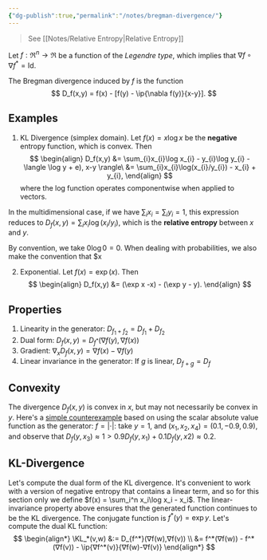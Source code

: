 ```yaml
---
{"dg-publish":true,"permalink":"/notes/bregman-divergence/"}
---
```



> See [[Notes/Relative Entropy\|Relative Entropy]]

Let $f:\Re^n\to\Re$ be a function of the _Legendre type_, which implies that $\nabla f \circ \nabla f^* = \text{Id}$.

The Bregman divergence induced by $f$ is the function
$$
D_f(x,y) = f(x) - [f(y) - \ip{\nabla f(y)}{x-y}].
$$

## Examples

1. KL Divergence (simplex domain). Let $f(x) = x\log x$ be the **negative** entropy function, which is convex. Then
$$
\begin{align}
  D_f(x,y) &= \sum_{i}x_{i}\log x_{i} - y_{i}\log y_{i} - \langle \log y + e), x-y \rangle\
           &= \sum_{i}x_{i}\log(x_{i}/y_{i}) - x_{i} + y_{i},
\end{align}
$$
where the log function operates componentwise when applied to vectors.

In the multidimensional case, if we have $\sum_i x_i = \sum_i y_i = 1$, this expression reduces to $D_f(x,y) = \sum_i x_i\log(x_i/y_i)$, which is the **relative entropy** between $x$ and $y$.

By convention, we take $0\log 0=0$. When dealing with probabilities, we also make the convention that $x

2. Exponential. Let $f(x) = \exp(x)$. Then
$$
\begin{align}
  D_f(x,y) &= (\exp x -x) - (\exp y - y).
\end{align}
$$

## Properties

1. Linearity in the generator: $D_{f_1+f_2} = D_{f_1} + D_{f_2}$
2. Dual form: $D_f(x,y) = D_{f^*}(∇f(y),∇f(x))$
3. Gradient: $∇_xD_f(x,y) = ∇f(x)-∇f(y)$
4. Linear invariance in the generator: If $g$ is linear, $D_{f+g}=D_f$

## Convexity

The divergence $D_f(x,y)$ is convex in $x$, but may not necessarily be convex in $y$. Here's a [simple counterexample](https://en.wikipedia.org/wiki/Bregman_divergence#Properties) based on using the scalar absolute value function as the generator: $f=|\cdot|$: take $y=1$, and $(x_1,x_2,x_4) = (0.1, -0.9, 0.9)$, and observe that $D_{f}(y,x_3)\approx 1 > 0.9D_f(y,x_1) + 0.1D_f(y,x2) \approx 0.2$.

## KL-Divergence

Let's compute the dual form of the KL divergence. It's convenient to work with a version of negative entropy that contains a linear term, and so for this section only we define $f(x) = \sum_i^n x_i\log x_i - x_i$. The linear-invariance property above ensures that the generated function continues to be the KL divergence. The conjugate function is $f^*(y) = \exp y$. Let's compute the dual KL function:
$$
\begin{align*}
\KL_*(v,w) &:= D_{f^*}(∇f(w),∇f(v)) \\
          &= f^*(∇f(w)) - f^*(∇f(v)) - \ip{∇f^*(v)}{∇f(w)-∇f(v)}
\end{align*}
$$

